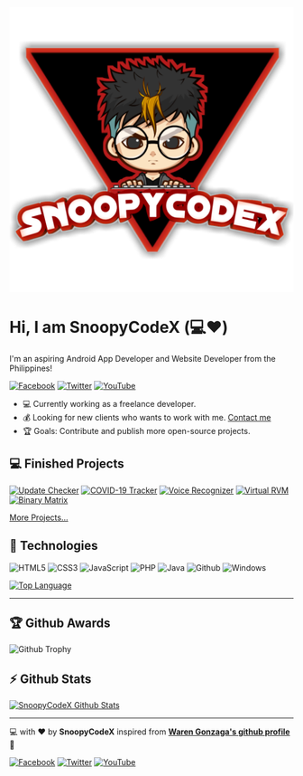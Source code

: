 [![SnoopyCodeX](https://raw.githubusercontent.com/SnoopyCodeX/SnoopyCodeX/master/res/img/profile.png)](https://github.com/SnoopyCodeX)

# Hi, I am SnoopyCodeX (:computer::heart:)

I'm an aspiring Android App Developer and Website Developer from the Philippines!

[![Facebook](https://img.shields.io/badge/facebook-%231877F2.svg?&style=for-the-badge&logo=facebook&logoColor=white)](https://facebook.com/SnoopyCodeX) 
[![Twitter](https://img.shields.io/badge/twitter-%231DA1F2.svg?&style=for-the-badge&logo=twitter&logoColor=white)](https://twitter.com/SnoopyCodeX) 
[![YouTube](https://img.shields.io/badge/youtube-%23FF0000.svg?&style=for-the-badge&logo=youtube&logoColor=white)](https://www.youtube.com/channel/UCC65iAfGIHvMCi1vV-I8OSQ)

- :computer: Currently working as a freelance developer.
- :moneybag: Looking for new clients who wants to work with me. [Contact me](mailto:johnroy062102calimlim@gmail.com)
- :trophy: Goals: Contribute and publish more open-source projects.

## :computer: Finished Projects

[![Update Checker](https://github-readme-stats-sepia-rho.vercel.app/api/pin/?username=SnoopyCodeX&repo=jsonupdatecheckerandroid)](https://github.com/SnoopyCodeX/jsonupdatecheckerandroid)
[![COVID-19 Tracker](https://github-readme-stats-sepia-rho.vercel.app/api/pin/?username=SnoopyCodeX&repo=covid19tracker)](https://github.com/SnoopyCodeX/covid19tracker)
[![Voice Recognizer](https://github-readme-stats-sepia-rho.vercel.app/api/pin/?username=SnoopyCodeX&repo=voice-recognizer)](https://github.com/SnoopyCodeX/voice-recognizer)
[![Virtual RVM](https://github-readme-stats-sepia-rho.vercel.app/api/pin/?username=SnoopyCodeX&repo=virtualrvm)](https://github.com/SnoopyCodeX/virtualrvm)
[![Binary Matrix](https://github-readme-stats-sepia-rho.vercel.app/api/pin/?username=SnoopyCodeX&repo=binarymatrixandroid)](https://github.com/SnoopyCodeX/binarymatrixandroid)

[More Projects...](https://github.com/SnoopyCodeX/?tab=repositories)

## :wrench: Technologies

![HTML5](https://img.icons8.com/color/30/html-5.png)
![CSS3](https://img.icons8.com/color/30/css3.png)
![JavaScript](https://img.icons8.com/color/30/javascript.png)
![PHP](https://img.icons8.com/color/30/php.png)
![Java](https://img.icons8.com/color/30/java.png)
![Github](https://img.icons8.com/material-outlined/30/github.png)
![Windows](https://img.icons8.com/color/30/windows-10.png)

[![Top Language](https://github-readme-stats-sepia-rho.vercel.app/api/top-langs?username=SnoopyCodeX&layout=compact)](https://github.com/SnoopyCodeX/github-readme-stats)

---

## :trophy: Github Awards

![Github Trophy](https://github-profile-trophy.vercel.app/?username=SnoopyCodeX)

## :zap: Github Stats

[![SnoopyCodeX Github Stats](https://github-readme-stats-sepia-rho.vercel.app/api?username=SnoopyCodeX&show_icons=true&count_private=true)](https://github.com/SnoopyCodeX/github-readme-stats)

---

:computer: with :heart: by **SnoopyCodeX** inspired from **[Waren Gonzaga's github profile](https://github.com/warengonzaga)** :muscle:

[![Facebook](https://img.shields.io/badge/facebook-%231877F2.svg?&style=for-the-badge&logo=facebook&logoColor=white)](https://facebook.com/SnoopyCodeX) [![Twitter](https://img.shields.io/badge/twitter-%231DA1F2.svg?&style=for-the-badge&logo=twitter&logoColor=white)](https://twitter.com/SnoopyCodeX) [![YouTube](https://img.shields.io/badge/youtube-%23FF0000.svg?&style=for-the-badge&logo=youtube&logoColor=white)](https://www.youtube.com/channel/UCC65iAfGIHvMCi1vV-I8OSQ)
